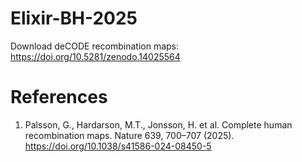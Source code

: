 # Elixir-BH-2025

Download deCODE recombination maps: https://doi.org/10.5281/zenodo.14025564

# References

1. Palsson, G., Hardarson, M.T., Jonsson, H. et al. Complete human recombination maps. Nature 639, 700–707 (2025). https://doi.org/10.1038/s41586-024-08450-5